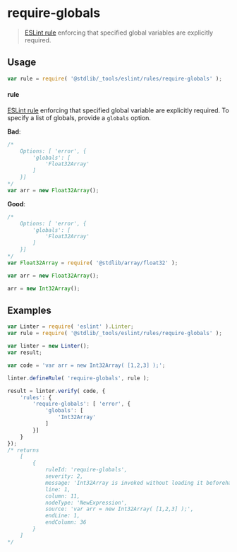 # require-globals

> [ESLint rule][eslint-rules] enforcing that specified global variables are explicitly required.

<section class="intro">

</section>

<!-- /.intro -->

<section class="usage">

## Usage

```javascript
var rule = require( '@stdlib/_tools/eslint/rules/require-globals' );
```

#### rule

[ESLint rule][eslint-rules] enforcing that specified global variable are explicitly required. To specify a list of globals, provide a `globals` option.

**Bad**:

<!-- eslint-disable stdlib/require-globals -->

```javascript
/*
    Options: [ 'error', {
        'globals': [
            'Float32Array'
        ]
    }]
*/
var arr = new Float32Array();
```

**Good**:

<!-- eslint-disable stdlib/require-globals -->

``` javascript 
/*
    Options: [ 'error', {
        'globals': [
            'Float32Array'
        ]
    }]
*/
var Float32Array = require( '@stdlib/array/float32' );

var arr = new Float32Array();

arr = new Int32Array();
```

</section>

<!-- /.usage -->

<section class="examples">

## Examples

<!-- eslint no-undef: "error" -->

```javascript
var Linter = require( 'eslint' ).Linter;
var rule = require( '@stdlib/_tools/eslint/rules/require-globals' );

var linter = new Linter();
var result;

var code = 'var arr = new Int32Array( [1,2,3] );';

linter.defineRule( 'require-globals', rule );

result = linter.verify( code, {
    'rules': {
        'require-globals': [ 'error', {
            'globals': [
                'Int32Array'
            ]
        }]
    }
});
/* returns
    [
        {
            ruleId: 'require-globals',
            severity: 2,
            message: 'Int32Array is invoked without loading it beforehand via require()',
            line: 1,
            column: 11,
            nodeType: 'NewExpression',
            source: 'var arr = new Int32Array( [1,2,3] );',
            endLine: 1,
            endColumn: 36
        }
    ]
*/
```

</section>

<!-- /.examples -->

<section class="links">

[eslint-rules]: https://eslint.org/docs/developer-guide/working-with-rules

</section>

<!-- /.links -->
